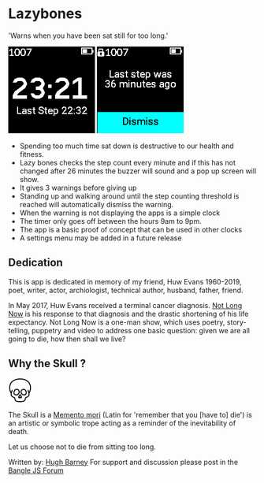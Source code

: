 # Lazybones

'Warns when you have been sat still for too long.'

![](screenshot_lazybones2.png)
![](screenshot_lazybones.png)

- Spending too much time sat down is destructive to our health and fitness.
- Lazy bones checks the step count every minute and if this
  has not changed after 26 minutes the buzzer will sound and a pop up
  screen will show.
- It gives 3 warnings before giving up
- Standing up and walking around until the step counting threshold is reached will automatically dismiss the warning.
- When the warning is not displaying the apps is a simple clock
- The timer only goes off between the hours 9am to 9pm.
- The app is a basic proof of concept that can be used in other clocks
- A settings menu may be added in a future release


## Dedication

This is app is dedicated in memory of my friend, Huw Evans 1960-2019,
poet, writer, actor, archiologist, technical author, husband, father,
friend.

In May 2017, Huw Evans received a terminal cancer diagnosis.  [Not
Long Now](https://www.youtube.com/watch?v=HD_Xysb6ZEA) is his
response to that diagnosis and the drastic shortening of his life
expectancy.  Not Long Now is a one-man show, which uses poetry,
story-telling, puppetry and video to address one basic question:
given we are all going to die, how then shall we live?

## Why the Skull ?

![](lazybones.png)

The Skull is a [Memento
mori](https://en.wikipedia.org/wiki/Memento_mori) (Latin for
'remember that you [have to] die') is an artistic or symbolic trope
acting as a reminder of the inevitability of death.

Let us choose not to die from sitting too long.


Written by: [Hugh Barney](https://github.com/hughbarney)  For support and discussion please post in the [Bangle JS Forum](http://forum.espruino.com/microcosms/1424/)
